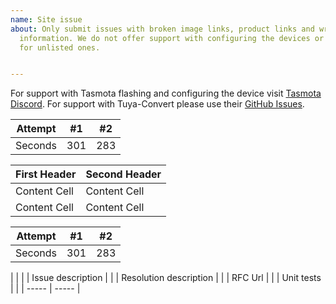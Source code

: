 ```yaml
---
name: Site issue
about: Only submit issues with broken image links, product links and wrong template
  information. We do not offer support with configuring the devices or creating templates
  for unlisted ones.


---
```


For support with Tasmota flashing and configuring the device visit [Tasmota Discord](https://discord.gg/Ks2Kzd4).
For support with Tuya-Convert please use their [GitHub Issues](https://github.com/ct-Open-Source/tuya-convert/issues).

Attempt | #1 | #2
--- | --- | --- |
Seconds | 301 | 283


| First Header  | Second Header |
| ------------- | ------------- |
| Content Cell  | Content Cell  |
| Content Cell  | Content Cell  |

| Attempt | #1  | #2  |
| :-----: | :-: | :-: |
| Seconds | 301 | 283 |


|     |     |
| Issue description |    |
| Resolution description |     |
| RFC Url |     |
| Unit tests |     |
|  -----  | ----- |

